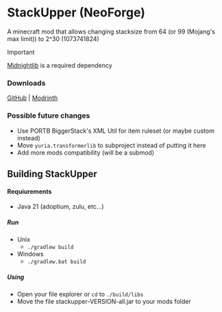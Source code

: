 # StackUpper (NeoForge)
A minecraft mod that allows changing stacksize from 64 (or 99 (Mojang's max limit)) to 2^30 (1073741824)

> [!IMPORTANT]
> [Midnightlib](https://modrinth.com/mod/midnightlib) is a required dependency

### Downloads
[GitHub](https://github.com/MaiKokain/StackUpper/releases/latest) | [Modrinth](https://modrinth.com/mod/stackupper/version/latest)

### Possible future changes
- Use PORTB BiggerStack's XML Util for item ruleset (or maybe custom instead)
- Move `yuria.transformerlib` to subproject instead of putting it here
- Add more mods compatibility (will be a submod)

## Building StackUpper
#### Requiurements
- Java 21 (adoptium, zulu, etc...)

##### Run
- Unix
    -  ``` ./gradlew build ```
- Windows
  - ```./gradlew.bat build```

##### Using
- Open your file explorer or `cd` to `./build/libs`
- Move the file stackupper-VERSION-all.jar to your mods folder
